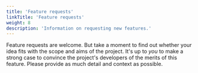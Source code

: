 ```yaml
---
title: 'Feature requests'
linkTitle: 'Feature requests'
weight: 8
description: 'Information on requesting new features.'
---
```


Feature requests are welcome. But take a moment to find out whether your idea
fits with the scope and aims of the project. It's up to _you_ to make a strong
case to convince the project's developers of the merits of this feature. Please
provide as much detail and context as possible.

<a name="pull-requests"></a>
